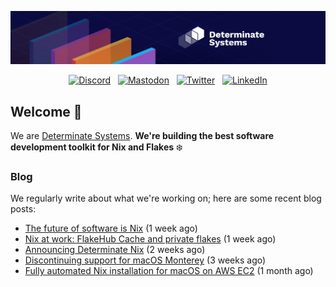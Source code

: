 <p align="center">
  <a href="https://determinate.systems" target="_blank"><img src="https://raw.githubusercontent.com/determinatesystems/.github/main/.github/banner.jpg"></a>
</p>
<p align="center">
  &nbsp;<a href="https://determinate.systems/discord" target="_blank"><img alt="Discord" src="https://img.shields.io/discord/1116012109709463613?style=for-the-badge&logo=discord&logoColor=%23ffffff&label=Discord&labelColor=%234253e8&color=%23e4e2e2"></a>&nbsp;
  &nbsp;<a href="https://hachyderm.io/@determinatesystems" target="_blank"><img alt="Mastodon" src="https://img.shields.io/badge/Mastodon-6468fa?style=for-the-badge&logo=mastodon&logoColor=%23ffffff"></a>&nbsp;
  &nbsp;<a href="https://twitter.com/DeterminateSys" target="_blank"><img alt="Twitter" src="https://img.shields.io/badge/Twitter-303030?style=for-the-badge&logo=x&logoColor=%23ffffff"></a>&nbsp;
  &nbsp;<a href="https://www.linkedin.com/company/determinate-systems" target="_blank"><img alt="LinkedIn" src="https://img.shields.io/badge/LinkedIn-1667be?style=for-the-badge&logo=linkedin&logoColor=%23ffffff"></a>&nbsp;
</p>

## Welcome 👋

We are [Determinate Systems](https://determinate.systems).
**We're building the best software development toolkit for Nix and Flakes** ❄️

### Blog 

We regularly write about what we're working on; here are some recent blog posts:


- [The future of software is Nix](https://determinate.systems/posts/the-future-is-nix/) (1 week ago)
- [Nix at work: FlakeHub Cache and private flakes](https://determinate.systems/posts/flakehub-cache-and-private-flakes/) (1 week ago)
- [Announcing Determinate Nix](https://determinate.systems/posts/announcing-determinate-nix/) (2 weeks ago)
- [Discontinuing support for macOS Monterey](https://determinate.systems/posts/nix-installer-macos-12-monterey/) (3 weeks ago)
- [Fully automated Nix installation for macOS on AWS EC2](https://determinate.systems/posts/unattended-nix-install-macos-aws-ec2/) (1 month ago)
